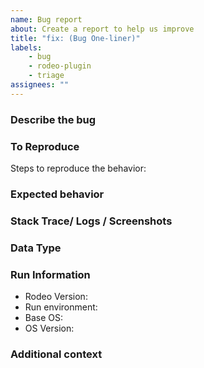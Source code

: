 ```yaml
---
name: Bug report
about: Create a report to help us improve
title: "fix: (Bug One-liner)"
labels:
    - bug
    - rodeo-plugin
    - triage
assignees: ""
---
```


### Describe the bug

<!-- A clear and concise description of what the bug is. -->

### To Reproduce

Steps to reproduce the behavior:

<!--
1.  Go to '...'
2.  Click on '....'
3.  Scroll down to '....'
4.  See error
-->

### Expected behavior

<!-- A clear and concise description of what you expected to happen. -->

### Stack Trace/ Logs / Screenshots

<!-- If applicable, copy and paste the stack trace, attach log files, and any screenshots. -->

### Data Type

<!-- If applicable, please indicate what kind of data was being parsed when the crash occurred. -->

### Run Information

-   Rodeo Version: <!-- [e.g. v1.0] -->
-   Run environment: <!-- [e.g. executable, docker] -->
-   Base OS: <!-- [What is the OS of the System you are using?] -->
-   OS Version: <!-- [e.g. 22] -->

### Additional context

<!-- Add any other context about the problem here. -->
